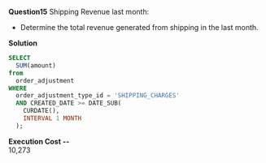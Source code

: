 **Question15**
Shipping Revenue last month:
- Determine the total revenue generated from shipping in the last month.

**Solution**
```sql
SELECT 
  SUM(amount) 
from 
  order_adjustment 
WHERE 
  order_adjustment_type_id = 'SHIPPING_CHARGES' 
  AND CREATED_DATE >= DATE_SUB(
    CURDATE(), 
    INTERVAL 1 MONTH
  );
```
**Execution Cost --**   
10,273
